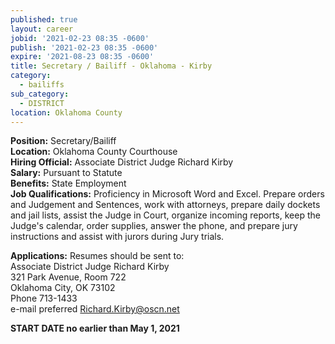 ```yaml
---
published: true
layout: career
jobid: '2021-02-23 08:35 -0600'
publish: '2021-02-23 08:35 -0600'
expire: '2021-08-23 08:35 -0600'
title: Secretary / Bailiff - Oklahoma - Kirby
category:
  - bailiffs
sub_category:
  - DISTRICT
location: Oklahoma County
---
```

**Position:** Secretary/Bailiff  
**Location:** Oklahoma County Courthouse  
**Hiring Official:** Associate District Judge Richard Kirby  
**Salary:** Pursuant to Statute  
**Benefits:** State Employment  
**Job Qualifications:** Proficiency in Microsoft Word and Excel. Prepare orders and Judgement and Sentences, work with attorneys, prepare daily dockets and jail lists, assist the Judge in Court, organize incoming reports, keep the Judge's calendar, order supplies, answer the phone, and prepare jury instructions and assist with jurors during Jury trials.

**Applications:** Resumes should be sent to:  
Associate District Judge Richard Kirby  
321 Park Avenue, Room 722  
Oklahoma City, OK  73102  
Phone 713-1433  
e-mail preferred [Richard.Kirby@oscn.net](mailto:Richard.Kirby@oscn.net)


**START DATE no earlier than May 1, 2021**
